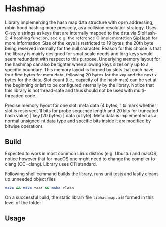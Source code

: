 # Hashmap #

Library implementing the hash map data structure with open addressing, robin hood hashing more presicely, as a collision resolution strategy. Uses C-style strings as keys that are internally mapped to the data via SipHash-2-4 hashing function, see e.g. the reference C implementation [SipHash](https://github.com/veorq/SipHash) for more information. Size of the keys is restricted to 19 bytes, the 20th byte being reserved internally for the null character. Reason for this choice is that the library is mainly designed for small scale needs and long keys would seem redundant with respect to this purpose. Underlying memory layout for the hashmap can also be tighter when allowing keys sizes only up to a specific boundary. This memory layout is formed by slots that each have four first bytes for meta data, following 20 bytes for the key and the next x bytes for the data. Slot count (i.e., capacity of the hash map) can be set at the beginning or left to be configured internally by the library. Notice that this library is not thread-safe and thus should not be used with multi-threaded code.

Precise memory layout for one slot: meta data (4 bytes; 1 to mark whether slot is reserved, 11 bits for probe sequence length and 20 bits for truncated hash value) | key (20 bytes) | data (x byte). Meta data is implemented as a normal unsigned int data type and specific bits inside it are modified by bitwise operations.

## Build ##

Expected to work in most common Linux distros (e.g. Ubuntu) and macOS, notice however that for macOS one might need to change the compiler to clang (CC=clang). Library uses C11 standard.

Following shell command builds the library, runs unit tests and lastly cleans up unneeded object files
```bash
make && make test && make clean
```
On a successful build, the static library file `libhashmap.a` is formed in this level of the folder.

## Usage ##

